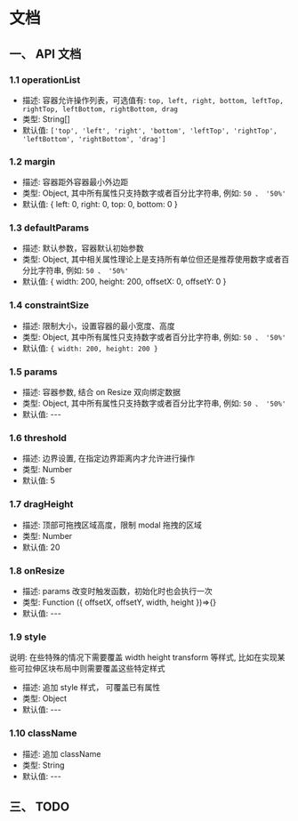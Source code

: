 # 文档

## 一、 API 文档

### 1.1 operationList

- 描述: 容器允许操作列表，可选值有: `top, left, right, bottom, leftTop, rightTop, leftBottom, rightBottom, drag`
- 类型: String[]
- 默认值: `['top', 'left', 'right', 'bottom', 'leftTop', 'rightTop', 'leftBottom', 'rightBottom', 'drag']`

### 1.2 margin

- 描述: 容器距外容器最小外边距
- 类型: Object, 其中所有属性只支持数字或者百分比字符串, 例如: `50 、 '50%'`
- 默认值: { left: 0, right: 0, top: 0, bottom: 0 }

### 1.3 defaultParams

- 描述: 默认参数，容器默认初始参数
- 类型: Object, 其中相关属性理论上是支持所有单位但还是推荐使用数字或者百分比字符串, 例如: `50 、 '50%'`
- 默认值: { width: 200, height: 200, offsetX: 0, offsetY: 0 }

### 1.4 constraintSize

- 描述: 限制大小，设置容器的最小宽度、高度
- 类型: Object, 其中所有属性只支持数字或者百分比字符串, 例如: `50 、 '50%'`
- 默认值:  `{ width: 200, height: 200 }`

### 1.5 params

- 描述: 容器参数, 结合 on Resize 双向绑定数据
- 类型: Object, 其中所有属性只支持数字或者百分比字符串, 例如: `50 、 '50%'`
- 默认值: ---

### 1.6 threshold

- 描述: 边界设置, 在指定边界距离内才允许进行操作
- 类型: Number
- 默认值: 5

### 1.7 dragHeight

- 描述: 顶部可拖拽区域高度，限制 modal 拖拽的区域
- 类型: Number
- 默认值: 20

### 1.8 onResize

- 描述: params 改变时触发函数，初始化时也会执行一次
- 类型: Function ({ offsetX, offsetY, width, height })=>{}
- 默认值: ---

### 1.9 style

说明: 在些特殊的情况下需要覆盖 width height transform 等样式, 比如在实现某些可拉伸区块布局中则需要覆盖这些特定样式

- 描述: 追加 style 样式， 可覆盖已有属性
- 类型: Object
- 默认值: ---

### 1.10 className

- 描述: 追加 className
- 类型:  String
- 默认值: ---

## 三、 TODO
